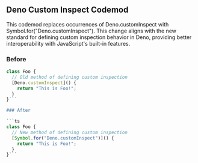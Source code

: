 ## Deno Custom Inspect Codemod
This codemod replaces occurrences of Deno.customInspect with Symbol.for("Deno.customInspect"). 
This change aligns with the new standard for defining custom inspection behavior in Deno, providing better interoperability with JavaScript's built-in features.


### Before

```ts
class Foo {
  // Old method of defining custom inspection
  [Deno.customInspect]() {
    return "This is Foo!";
  }
}```

### After

```ts
class Foo {
  // New method of defining custom inspection
  [Symbol.for("Deno.customInspect")]() {
    return "This is Foo!";
  }
}```

